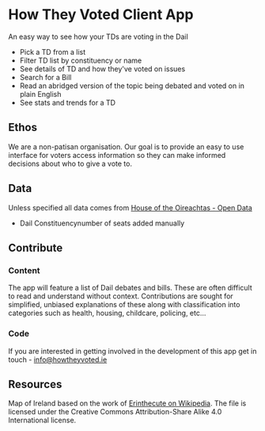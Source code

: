 # How They Voted Client App

An easy way to see how your TDs are voting in the Dail

- Pick a TD from a list
- Filter TD list by constituency or name
- See details of TD and how they've voted on issues
- Search for a Bill
- Read an abridged version of the topic being debated and voted on in plain English
- See stats and trends for a TD

## Ethos

We are a non-patisan organisation. Our goal is to provide an easy to use interface for voters access information so they can make informed decisions about who to give a vote to.

## Data

Unless specified all data comes from [House of the Oireachtas - Open Data](https://www.oireachtas.ie/en/open-data/)

- Dail Constituencynumber of seats added manually

## Contribute

### Content

The app will feature a list of Dail debates and bills. These are often difficult to read and understand without context. Contributions are sought for simplified, unbiased explanations of these along with classification into categories such as health, housing, childcare, policing, etc...

### Code

If you are interested in getting involved in the development of this app get in touch - [info@howtheyvoted.ie](mailto:info@howtheyvoted.ie)

## Resources

Map of Ireland based on the work of <a href="https://commons.wikimedia.org/wiki/User:Erinthecute">Erinthecute on Wikipedia</a>. The file is licensed under the Creative Commons Attribution-Share Alike 4.0 International license.
